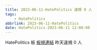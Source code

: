 ```yaml
---
title: 2023-06-11-HatePolitics 違規 0 人
tags:
    - HatePolitics
abbrlink: 2023-06-11-HatePolitics
date: HatePolitics-2023-06-11 12:00:00
---
```

HatePolitics 板 [板規連結](https://www.ptt.cc/bbs/HatePolitics/M.1617115262.A.D60.html)
昨天違規 0 人
